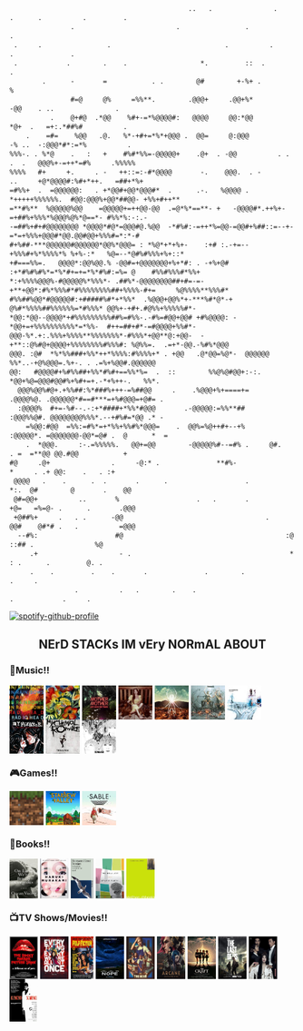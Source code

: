 ```
                                            ..   .               .       .      .          .         .
               .                         .                .                           .               
 .     .                .                            .          .                .              .     
 .            .        .    .                  *.         ::  .                             .         
        .      -       =           . .        @#        +-%+ .           %                            
               #=@     @%     =%%**.        .@@@+     .@@+%*           -@@    . ..               .    
          .    @+#@  .*@@    %#+-=*%@@@@#:   @@@@     @@:*@@           *@+  .   =+:.*##%#          .  
    .    =#=    %@@   .@.   %*-+#+=*%*+@@@ .  @@=     @:@@@            -% ..  -:@@@*#*:=*%          . 
%%%-. . %*@    .   :   +    #%#*%%=-@@@@@+    .@+  . -@@          . .  .  .   @@@%+-=++*=#%     .%%%%%
%%%%   #+     +.     . -   ++::=:-#*@@@@       -.    @@@.  . -       ..     +@*@@@@#:%#+*++.   =##+*%+
=#%%+  .  =@@@@@@:   . +*@@#+@@*@@@#*  .      .-.   %@@@@ . *+++++%%%%%%.  #@@:@@@%+@@*##@@- +%%+#++**
=**#%**  %@@@@@%@@    =@@@@@+=++@@-@@  .=@*%*==**- +   -@@@@#*.++%+-=+##%+%%%*%@@@%@%*@==*- #%%*%:-:.-
-=##%+#+#@@@@@@@@ *@@@@*#@*=@@@#@.%@@  -*#%#:-=++*%=@@-=@@#+%##::=--+-=*=+%%%+@@@#*@@.@@#@@+%%%#=*:*-#
#+%##-***@@@@@@#@@@@@@*@@%*@@@= : *%@*+*+%+-    :+# :.-+=--+%%%#+%*%%%%*% %+%-:*   %@=--*@#%#%%%+%+::*
+#===%%=.   @@@@*:@@%@@.% -@@#=+@@@@@@@+%+*#: . -+%+@# :+*#%#%#%*=*%*#+=+=*%*#%#:=%= @    #%%#%%%#*%%+
*:+%%%%@@@%-#@@@@@%*%%%*- .##%*-@@@@@@@@##+#=-=-+**+@@*:#%*%%%#*#%%%%%%%%##+%%%%-#+=     %@%%%%**%%%#*
#%%##%@@*#@@@@@#:+#####%#*+*%%*  .%@@@+@@%*+-***%#*@*-+ @%#*%%%%##%%%%%%=*#%%%* @@%+-+#+.#@%%+%%%%%#*-
*@@:*@@--@@@@*+#%%%%%%%%%##%=#%%-.-#%=#@@+@@# +#%@@@@: -*@@+=+%%%%%%%%%%*=*%%-  #++=##+#*-=#@@@@+%%#*-
@@@-%*.+:.%%%+%%%%**%%%%%%%*-#%%%*+@@**@:+@@-  -+**::@%#@+@@@@+%%%%%%%%#%%%#: %@%%=.  .=+*-@@.-%#%*@@@
@@@. :@#  *%*%%###+%%*++*%%%%:#%%%%+* . +@@   .@*@@=%@*-  @@@@@@  %%*..-+@%@@@=.%+-. . .=%+%@@#.@@@@@@
@@:   #@@@@#+%#%%##+%%*#%#+==%%*%=  .  ::        %%@%@#@@+:-:.   *@@+%@=@@@#@@#%+%#+=+.-*+%++-.   %%*.
  @@@%@@%#@+.+%%##:%*###%+++-=%##@@     .    .%@@@+%+====+=    .@@@@%@. .@@@@@@*#==#***=+%#@@@=+@#= . 
  :@@@@%  #+=-%#--.-:+*####+*%%*#@@@       .-@@@@@:=%%**##     :@@@%%@#. @@@@@@@@%%%*.--+#%#=*@@ .* - 
    =%@@:#@@  =%%:=#%*=+*%%+%%#%*@@@=    .  @@%=%@++#+--+%     :@@@@@*. =@@@@@@@-@@*=@# .  @      *  =
    .  *@@@.     :-.=%%%%%.   @@+=@@        -@@@@@%#--=#% .     @#.   . =  =**@@ @@.#@@           +   
#@     .@+               .     -@:* .              **#%-                 *     . .+ @@:    .   . :+   
 @@@@   .    .      .  .       .      .                   .          *:.  @#        @       .    @@   
 @#=@@+          ..       %                   .   .       .         +@=   =%=@- .      .       .@@@   
 +@##%+     .   . .      -@@                                   .    @@#    @#*# .   .          =@@@   
  --#%:                   #@                                        :@     ::## .               %@    
     .+                    - .                                       *        : .      .         @. . 
     .    .         .    .       .              .        .                                 .     .    
                .          .   .        .    .                              .            .     .      ⠀⠀⠀⠀
```
[![spotify-github-profile](https://spotify-github-profile.kittinanx.com/api/view?uid=31zucmt2i6zwpqump5tcn6v73pie&cover_image=true&theme=natemoo-re&show_offline=true&background_color=121212&interchange=true&bar_color=53b14f&bar_color_cover=true)](https://spotify-github-profile.kittinanx.com/api/view?uid=31zucmt2i6zwpqump5tcn6v73pie&redirect=true)

<h2 align="center">NErD STACKs IM  vEry NORmAL ABOUT</h2>
<h3 align="left">🎸Music!!</h3>
<p align="left">
<a href="https://open.spotify.com/album/5vkqYmiPBYLaalcmjujWxK"><img align="center" src="./radiohead.jpg" alt="inrainbows" height="60" width="60" /></a>
<a href="https://open.spotify.com/album/2Qt8Z1LB3Fsrf6nhBNsvUJ"><img align="center" src="./songs.jpeg" alt="adrianne" height="60" width="60" /></a>
<a href="https://open.spotify.com/album/3yaSvEnMDdxwakgx7OBLxf"><img align="center" src="./vgbt.jpg" alt="vgbt" height="60" width="60" /></a>
<a href="https://open.spotify.com/album/2wwCc6fcyhp1tfY3J6Javr"><img align="center" src="./banisters.jpg" alt="banisters" height="60" width="60" /></a>
<a href="https://open.spotify.com/album/2wPnKggTK3QhYAKL7Q0vvr"><img align="center" src="./danger.jpeg" alt="danger" height="60" width="60" /></a>
<a href="https://open.spotify.com/album/1Vg5v9M0afj5sIl1ndRXzy"><img align="center" src="./kickii.jpeg" alt="kickii" height="60" width="60" /></a>
<a href="https://open.spotify.com/album/6dVIqQ8qmQ5GBnJ9shOYGE"><img align="center" src="./okcomputer.jpeg" alt="okcomputer" height="60" width="60" /></a>
<a href="https://open.spotify.com/album/3DuiGV3J09SUhvp8gqNx8h"><img align="center" src="./revenge.jpeg" alt="revenge" height="60" width="60" /></a>
<a href="https://open.spotify.com/album/0FZK97MXMm5mUQ8mtudjuK"><img align="center" src="./tbp.jpeg" alt="blackparade" height="60" width="60" /></a>
<a href="https://open.spotify.com/album/3PRoXYsngSwjEQWR5PsHWR"><img align="center" src="./revolver.jpeg" alt="revolver" height="60" width="60" /></a>

</p>
<h3 align="left">🎮Games!!</h3>
<p align="left">
  <img align="center" src="./mc.jpeg" alt="minecraft" height="60" width="60" />
  <img align="center" src="./stardew.jpeg" alt="stardew" height="60" width="60" />
  <img align="center" src="./sable.jpeg" alt="sable" height="60" width="60" />
</p>
<h3 align="left">📖Books!!</h3>
<p align="left">
  <a href="https://www.goodreads.com/book/show/41880609-on-earth-we-re-briefly-gorgeous"><img align="center" src="./onearth.jpg" alt="onearth" height="70" width="50" /></a>
  <a href="https://www.goodreads.com/book/show/10357575-1q84"><img align="center" src="./1q84.jpg" alt="1q84" height="70" width="50" /></a>
  <a href="https://www.goodreads.com/book/show/24861.Demian_Die_Geschichte_von_Emil_Sinclairs_Jugend"><img align="center" src="./demian.jpg" alt="demian" height="70" width="40" /></a>
  <a href="https://www.goodreads.com/book/show/6514.The_Bell_Jar"><img align="center" src="./belljar.jpg" alt="belljar" height="70" width="50" /></a>
  <a href="https://www.goodreads.com/book/show/22628.The_Perks_of_Being_a_Wallflower"><img align="center" src="./perks.jpg" alt="perks" height="70" width="50" /></a>
</p>
<h3 align="left">📺TV Shows/Movies!!</h3>
<p align="left">
  <a href="https://www.imdb.com/title/tt0073629/"><img align="center" src="./rocky.jpeg" alt="rocky" height="75" width="50" /></a>
  <a href="https://www.imdb.com/title/tt6710474/"><img align="center" src="./eeaao.jpg" alt="eeaao" height="75" width="50" /></a>
  <a href="https://www.imdb.com/title/tt0110912/"><img align="center" src="./pulp.jpg" alt="pulp" height="75" width="40" /></a>
  <a href="https://www.imdb.com/title/tt10954984/"><img align="center" src="./nope.jpg" alt="nope" height="75" width="50" /></a>
  <a href="https://www.imdb.com/title/tt14452776/"><img align="center" src="./bear.jpg" alt="thebear" height="75" width="50" /></a>
  <a href="https://www.imdb.com/title/tt11126994/"><img align="center" src="./arcane.jpg" alt="arcane" height="75" width="50" /></a>
  <a href="https://www.imdb.com/title/tt3581920/"><img align="center" src="./craft.jpg" alt="craft" height="75" width="50" /></a>
  <a href="https://www.imdb.com/title/tt3581920/"><img align="center" src="./tlou.jpg" alt="tlou" height="75" width="50" /></a>
  <a href="https://www.imdb.com/title/tt3581920/"><img align="center" src="./handmaiden.png" alt="handmaiden" height="75" width="50" /></a>
  <a href="https://www.imdb.com/title/tt3581920/"><img align="center" src="./scarface.jpg" alt="scarface" height="75" width="50" /></a>
</p>

